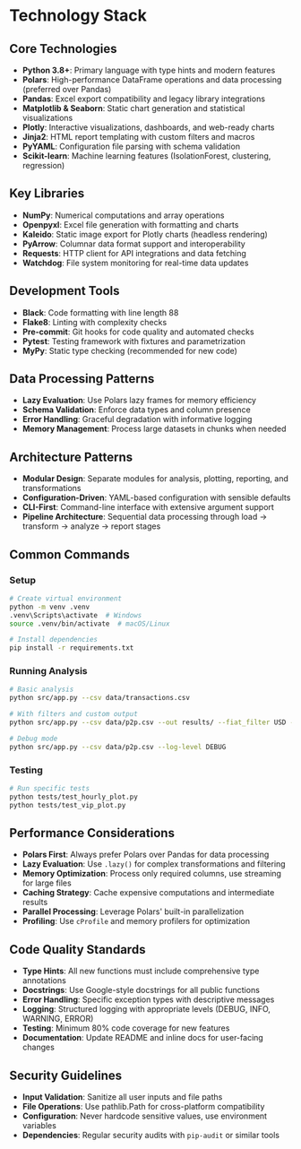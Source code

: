 # Technology Stack

## Core Technologies
- **Python 3.8+**: Primary language with type hints and modern features
- **Polars**: High-performance DataFrame operations and data processing (preferred over Pandas)
- **Pandas**: Excel export compatibility and legacy library integrations
- **Matplotlib & Seaborn**: Static chart generation and statistical visualizations
- **Plotly**: Interactive visualizations, dashboards, and web-ready charts
- **Jinja2**: HTML report templating with custom filters and macros
- **PyYAML**: Configuration file parsing with schema validation
- **Scikit-learn**: Machine learning features (IsolationForest, clustering, regression)

## Key Libraries
- **NumPy**: Numerical computations and array operations
- **Openpyxl**: Excel file generation with formatting and charts
- **Kaleido**: Static image export for Plotly charts (headless rendering)
- **PyArrow**: Columnar data format support and interoperability
- **Requests**: HTTP client for API integrations and data fetching
- **Watchdog**: File system monitoring for real-time data updates

## Development Tools
- **Black**: Code formatting with line length 88
- **Flake8**: Linting with complexity checks
- **Pre-commit**: Git hooks for code quality and automated checks
- **Pytest**: Testing framework with fixtures and parametrization
- **MyPy**: Static type checking (recommended for new code)

## Data Processing Patterns
- **Lazy Evaluation**: Use Polars lazy frames for memory efficiency
- **Schema Validation**: Enforce data types and column presence
- **Error Handling**: Graceful degradation with informative logging
- **Memory Management**: Process large datasets in chunks when needed

## Architecture Patterns
- **Modular Design**: Separate modules for analysis, plotting, reporting, and transformations
- **Configuration-Driven**: YAML-based configuration with sensible defaults
- **CLI-First**: Command-line interface with extensive argument support
- **Pipeline Architecture**: Sequential data processing through load → transform → analyze → report stages

## Common Commands

### Setup
```bash
# Create virtual environment
python -m venv .venv
.venv\Scripts\activate  # Windows
source .venv/bin/activate  # macOS/Linux

# Install dependencies
pip install -r requirements.txt
```

### Running Analysis
```bash
# Basic analysis
python src/app.py --csv data/transactions.csv

# With filters and custom output
python src/app.py --csv data/p2p.csv --out results/ --fiat_filter USD --year 2023

# Debug mode
python src/app.py --csv data/p2p.csv --log-level DEBUG
```

### Testing
```bash
# Run specific tests
python tests/test_hourly_plot.py
python tests/test_vip_plot.py
```

## Performance Considerations
- **Polars First**: Always prefer Polars over Pandas for data processing
- **Lazy Evaluation**: Use `.lazy()` for complex transformations and filtering
- **Memory Optimization**: Process only required columns, use streaming for large files
- **Caching Strategy**: Cache expensive computations and intermediate results
- **Parallel Processing**: Leverage Polars' built-in parallelization
- **Profiling**: Use `cProfile` and memory profilers for optimization

## Code Quality Standards
- **Type Hints**: All new functions must include comprehensive type annotations
- **Docstrings**: Use Google-style docstrings for all public functions
- **Error Handling**: Specific exception types with descriptive messages
- **Logging**: Structured logging with appropriate levels (DEBUG, INFO, WARNING, ERROR)
- **Testing**: Minimum 80% code coverage for new features
- **Documentation**: Update README and inline docs for user-facing changes

## Security Guidelines
- **Input Validation**: Sanitize all user inputs and file paths
- **File Operations**: Use pathlib.Path for cross-platform compatibility
- **Configuration**: Never hardcode sensitive values, use environment variables
- **Dependencies**: Regular security audits with `pip-audit` or similar tools
